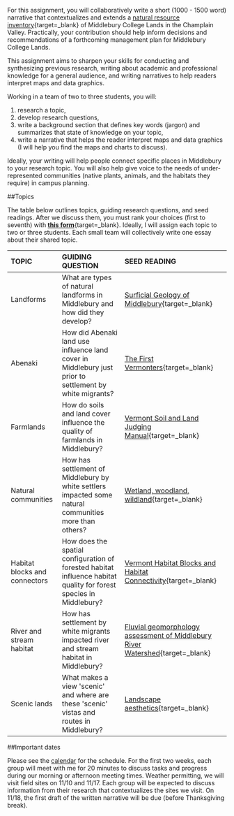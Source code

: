 For this assignment, you will collaboratively write a short (1000 - 1500 word) narrative that contextualizes and extends a [natural resource inventory](https://drive.google.com/file/d/1GCJ4sCPexdFn0Pl6MrnAFoH5eCK-VXNO/view?usp=sharing ){target=_blank} of Middlebury College Lands in the Champlain Valley. Practically, your contribution should help inform decisions and recommendations of a forthcoming management plan for Middlebury College Lands.    

This assignment aims to sharpen your skills for conducting and synthesizing previous research, writing about academic and professional knowledge for a general audience, and writing narratives to help readers interpret maps and data graphics.      

Working in a team of two to three students, you will:  

1. research a topic,  
2. develop research questions,
2. write a background section that defines key words (jargon) and summarizes that state of knowledge on your topic,
3. write a narrative that helps the reader interpret maps and data graphics (I will help you find the maps and charts to discuss).  

Ideally, your writing will help people connect specific places in Middlebury to your research topic. You will also help give voice to the needs of under-represented communities (native plants, animals, and the habitats they require) in campus planning.    


##Topics  

The table below outlines topics, guiding research questions, and seed readings. After we discuss them, you must rank your choices (first to seventh) with [**this form**](https://docs.google.com/forms/d/e/1FAIpQLSdGJ32V5bmaa_p-yAkJzxVbVSTajnxjZPAIxkQCoIb6llDvWA/viewform?usp=sf_link){target=_blank}. Ideally, I will assign each topic to two or three students. Each small team will collectively write one essay about their shared topic.    

| TOPIC     | GUIDING QUESTION | SEED READING    |
| :---      | :---      | :---            |
| Landforms | What are types of natural landforms in Middlebury and how did they develop? | [Surficial Geology of Middlebury](https://drive.google.com/file/d/1smQcsgu_pGFCiDI78Otbd56SWsCSJnH0/view?usp=sharing){target=_blank} |         
| Abenaki   | How did Abenaki land use influence land cover in Middlebury just prior to settlement by white migrants? | [The First Vermonters](https://drive.google.com/file/d/1WFO4CHnXXfutRxhGvdi0aKQTdApaDTl_/view?usp=sharing){target=_blank} |
| Farmlands | How do soils and land cover influence the quality of farmlands in Middlebury? | [Vermont Soil and Land Judging Manual](https://drive.google.com/file/d/1nR6CCvjgt0DN1NjdZrAuqUt5PN1USuw_/view?usp=sharing){target=_blank} |  
| Natural communities | How has settlement of Middlebury by white settlers impacted some natural communities more than others? | [Wetland, woodland, wildland](https://drive.google.com/drive/folders/1wxnFUbn7mQcKEDOsVsm_6UHyAYZawKrL?usp=sharing){target=_blank} |  
| Habitat blocks and connectors | How does the spatial configuration of forested habitat influence habitat quality for forest species in Middlebury? | [Vermont Habitat Blocks and Habitat Connectivity](https://drive.google.com/file/d/193cLxcbu7rvmuihviASnIrMBDhQ5UtDq/view?usp=sharing){target=_blank} |
| River and stream habitat | How has settlement by white migrants impacted river and stream habitat in Middlebury? | [Fluvial geomorphology assessment of Middlebury River Watershed](https://drive.google.com/file/d/1QOzBh-67ZFdWZquzD4eN_Th1Hs8D-h5I/view?usp=sharing){target=_blank} |
| Scenic lands | What makes a view 'scenic' and where are these 'scenic' vistas and routes in Middlebury? | [Landscape aesthetics](https://www.nrc.gov/docs/ML1224/ML12241A377.pdf){target=_blank} |

##Important dates  

Please see the [calendar](../calendar.md) for the schedule. For the first two weeks, each group will meet with me for 20 minutes to discuss tasks and progress during our morning or afternoon meeting times. Weather permitting, we will visit field sites on 11/10 and 11/17. Each group will be expected to discuss information from their research that contextualizes the sites we visit. On 11/18, the first draft of the written narrative will be due (before Thanksgiving break).     
